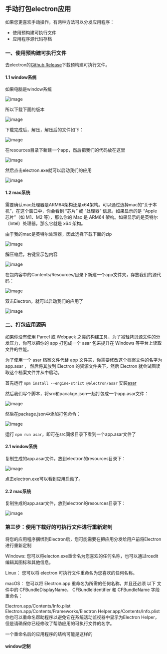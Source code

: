 ## 手动打包electron应用
如果您更喜欢手动操作，有两种方法可以分发应用程序：

- 使用预构建可执行文件
- 应用程序源代码存档

### 一、使用预构建可执行文件
去electron的[Github Release](https://github.com/electron/electron/releases)下载预构建可执行文件。

#### 1.1 window系统
如果电脑是window系统

![image](./images/manual_02.png)

所以下载下面的版本

![image](./images/manual_01.png)

下载完成后，解压，解压后的文件如下：

![image](./images/manual_03.png)

在resources目录下新建一个app，然后把我们的代码放在这里

![image](./images/manual_04.png)

然后点击electron.exe就可以启动我们的应用

![image](./images/manual_05.png)


#### 1.2 mac系统
需要确认mac处理器是ARM64架构还是x64架构。可以通过选择mac的“关于本机”，在这个窗口中，你会看到 “芯片” 或 “处理器” 信息。如果显示的是 “Apple 芯片”（如 M1、M2 等），那么你的 Mac 是 ARM64 架构。如果显示的是英特尔（Intel）处理器，那么它就是 x64 架构。

由于我的mac是英特尔处理器，因此选择下载下面的zip

![image](./images/manual_09.jpg)

解压缩后，右键显示包内容

![image](./images/manual_11.jpg)

在包内容中的Contents/Resources/目录下新建一个app文件夹，存放我们的源代码：

![image](./images/manual_10.jpg)

双击Electron，就可以启动我们的应用了

![image](./images/manual_12.jpg)

### 二、打包应用源码
如果你没有使用 Parcel 或 Webpack 之类的构建工具，为了减轻拷贝源文件的分发压力，你可以把你的 app 打包成一个 asar 包来提升在 Windows 等平台上读取文件的性能。

为了使用一个 asar 档案文件代替 app 文件夹，你需要修改这个档案文件的名字为 app.asar ， 然后将其放到 Electron 的资源文件夹下，然后 Electron 就会试图读取这个档案文件并从中启动。

首先运行 `npm install --engine-strict @electron/asar` 安装[asar](https://github.com/electron/asar)

然后我们写个脚本，将src和pacakge.json一起打包成一个app.asar文件：

![image](./images/manual_06.png)

然后在package.json中添加打包命令：


![image](./images/manual_07.png)

运行 `npm run asar`，即可在src同级目录下看到一个app.asar文件了

#### 2.1 window系统
复制生成的app.asar文件，放到electron的resources目录下：

![image](./images/manual_08.png)

点击electron.exe可以看到应用启动了。

#### 2.2 mac系统

复制生成的app.asar文件，放到electron的resources目录下：

![image](./images/manual_13.jpg)


### 第三步：使用下载好的可执行文件进行重新定制

将您的应用程序捆绑到Electron后，您可能需要在把应用分发给用户前将Electron进行重新定制

Windows: 您可以将electon.exe重命名为您喜欢的任何名称，也可以通过rcedit编辑其图标和其他信息。

Linux： 您可以将 electron 可执行文件重命名为您喜欢的任何名称。

macOS： 您可以将 Electron.app 重命名为所需的任何名称，并且还必须 以下 文件中的 CFBundleDisplayName， CFBundleIdentifier 和 CFBundleName 字段重命名：

Electron.app/Contents/Info.plist
Electron.app/Contents/Frameworks/Electron Helper.app/Contents/Info.plist
你也可以重命名帮助程序以避免它在系统活动监视器中显示为Electron Helper， 但是请确保你已经修改了帮助应用的可执行文件的名字。

一个重命名后的应用程序的结构可能是这样的

#### window定制